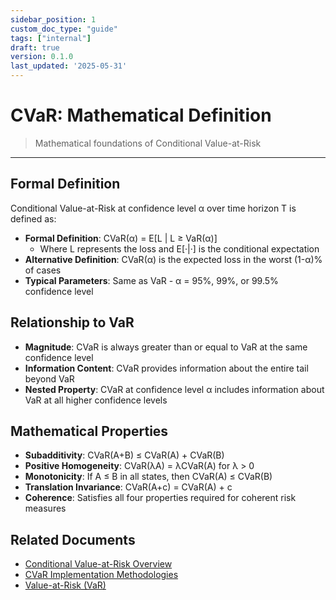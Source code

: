 ```yaml
---
sidebar_position: 1
custom_doc_type: "guide"
tags: ["internal"]
draft: true
version: 0.1.0
last_updated: '2025-05-31'
---
```


# CVaR: Mathematical Definition

> Mathematical foundations of Conditional Value-at-Risk

---

## Formal Definition

Conditional Value-at-Risk at confidence level α over time horizon T is defined as:

* **Formal Definition**: CVaR(α) = E[L | L ≥ VaR(α)]
  * Where L represents the loss and E[·|·] is the conditional expectation
* **Alternative Definition**: CVaR(α) is the expected loss in the worst (1-α)% of cases
* **Typical Parameters**: Same as VaR - α = 95%, 99%, or 99.5% confidence level

## Relationship to VaR

* **Magnitude**: CVaR is always greater than or equal to VaR at the same confidence level
* **Information Content**: CVaR provides information about the entire tail beyond VaR
* **Nested Property**: CVaR at confidence level α includes information about VaR at all higher confidence levels

## Mathematical Properties

* **Subadditivity**: CVaR(A+B) ≤ CVaR(A) + CVaR(B)
* **Positive Homogeneity**: CVaR(λA) = λCVaR(A) for λ > 0
* **Monotonicity**: If A ≤ B in all states, then CVaR(A) ≤ CVaR(B)
* **Translation Invariance**: CVaR(A+c) = CVaR(A) + c
* **Coherence**: Satisfies all four properties required for coherent risk measures

## Related Documents

* [Conditional Value-at-Risk Overview](../conditional-value-at-risk.md)
* [CVaR Implementation Methodologies](./cvar-implementation-methodologies.md)
* [Value-at-Risk (VaR)](../value-at-risk.md)